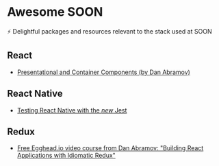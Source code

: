 # Awesome SOON
⚡️ Delightful packages and resources relevant to the stack used at SOON

## React
* [Presentational and Container Components (by Dan Abramov)](https://medium.com/@dan_abramov/smart-and-dumb-components-7ca2f9a7c7d0)

## React Native
* [Testing React Native with the *new* Jest](https://blog.callstack.io/unit-testing-react-native-with-the-new-jest-i-snapshots-come-into-play-68ba19b1b9fe)

## Redux
* [Free Egghead.io video course from Dan Abramov: "Building React Applications with Idiomatic Redux"](https://egghead.io/courses/building-react-applications-with-idiomatic-redux)
